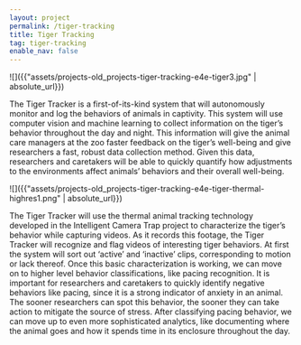 ```yaml
---
layout: project
permalink: /tiger-tracking
title: Tiger Tracking
tag: tiger-tracking
enable_nav: false
---
```

![]({{"assets/projects-old_projects-tiger-tracking-e4e-tiger3.jpg" | absolute_url}}) 

The Tiger Tracker is a first-of-its-kind system that will autonomously monitor and log the behaviors of animals in captivity. This system will use computer vision and machine learning to collect information on the tiger’s behavior throughout the day and night. This information will give the animal care managers at the zoo faster feedback on the tiger’s well-being and give researchers a fast, robust data collection method. Given this data, researchers and caretakers will be able to quickly quantify how adjustments to the environments affect animals’ behaviors and their overall well-being.

![]({{"assets/projects-old_projects-tiger-tracking-e4e-tiger-thermal-highres1.png" | absolute_url}}) 

The Tiger Tracker will use the thermal animal tracking technology developed in the Intelligent Camera Trap project to characterize the tiger’s behavior while capturing videos. As it records this footage, the Tiger Tracker will recognize and flag videos of interesting tiger behaviors. At first the system will sort out ‘active’ and ‘inactive’ clips, corresponding to motion or lack thereof. Once this basic characterization is working, we can move on to higher level behavior classifications, like pacing recognition. It is important for researchers and caretakers to quickly identify negative behaviors like pacing, since it is a strong indicator of anxiety in an animal. The sooner researchers can spot this behavior, the sooner they can take action to mitigate the source of stress. After classifying pacing behavior, we can move up to even more sophisticated analytics, like documenting where the animal goes and how it spends time in its enclosure throughout the day.   